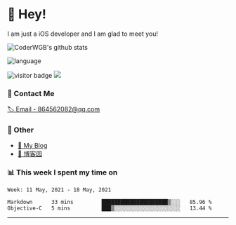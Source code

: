 # 👋 Hey!


I am just a iOS developer and I am glad to meet you!

![CoderWGB's github stats](https://github-readme-stats.vercel.app/api?username=WangGuibin&&show_icons=true&&title_color=1abc9c&&icon_color=1abc9c)

![language](https://github-readme-stats.vercel.app/api/top-langs/?username=WangGuibin&hide_langs_below=1&theme=default&line_height=27&layout=compact)


<img src="https://visitor-badge.laobi.icu/badge?page_id=wangguibin.wangguibin" alt="visitor badge"/>       
<a title="Hits" target="_blank" href="https://github.com/wangguibin/wangguibin"><img src="https://hits.b3log.org/wangguibin/wangguibin.svg"></a>



### 📮 Contact Me

[🏷 Email - 864562082@qq.com](mailto:864562082@qq.com)


### 🤪 Other

- [📌 My Blog](http://wangguibin.github.io/hexo-github-action)
- [📌 博客园](https://www.cnblogs.com/wgb1234/)

### 📊 This week I spent my time on

<!--START_SECTION:waka-->
```text
Week: 11 May, 2021 - 18 May, 2021

Markdown      33 mins         █████████████████████▒░░░   85.96 % 
Objective-C   5 mins          ███▒░░░░░░░░░░░░░░░░░░░░░   13.44 % 
```
<!--END_SECTION:waka-->

---
